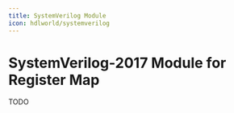 ```yaml
---
title: SystemVerilog Module
icon: hdlworld/systemverilog
---
```


# SystemVerilog-2017 Module for Register Map

TODO
